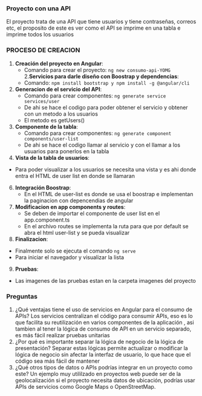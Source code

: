 ### Proyecto con una API
El proyecto trata de una API que tiene usuarios y tiene contraseñas, correos etc, el proposito de este es ver como el API se imprime en una tabla e imprime todos los usuarios 

### PROCESO DE CREACION
1. **Creación del proyecto en Angular**: 
   - Comando para crear el proyecto: `ng new consumo-api-YOMG`
2.**Servicios para darle diseño con Boostrap y dependencias**:
   - Comando: `npm install bootstrap y npm install -g @angular/cli`
3. **Generacion de el servicio del API**: 
   - Comando para crear componentes: `ng generate service services/user`
   - De ahi se hace el codigo para poder obtener el servicio y obtener con un metodo a los usuarios
   - El metodo es getUsers()
4. **Componente de la tabla**:
   - Comando para crear componentes: `ng generate component components/user-list`
   - De ahi se hace el codigo llamar al servicio y con el llamar a los usuarios para ponerlos en la      tabla
5. **Vista de la tabla de usuarios**:
  - Para poder visualizar a los usuarios se necesita una vista y es ahi donde entra el HTML de user list en donde se llamaran 
6. **Integración Boostrap**:
   - En el HTML de user-list es donde se usa el boostrap e implementan la paginacion con depencendias de angular 
7. **Modificacion en app components y routes**:  
   - Se deben de importar el componente de user list en el app.component.ts
   - En el archivo routes se implementa la ruta para que por default se abra el html user-list y se pueda visualizar
8. **Finalizacion**:  
  - Finalmente solo se ejecuta el comando `ng serve`
  - Para iniciar el navegador y visualizar la lista
9. **Pruebas**:  
  - Las imagenes de las pruebas estan en la carpeta imagenes del proyecto
### Preguntas
1. ¿Qué ventajas tiene el uso de servicios en Angular para el consumo de APIs?
Los servicios centralizan el código para consumir APIs, eso es lo que facilita su reutilización en varios componentes de la aplicación , asi tambien al tener la lógica de consumo de API en un servicio separado, es más fácil realizar pruebas unitarias
2. ¿Por qué es importante separar la lógica de negocio de la lógica de presentación?
Separar estas lógicas permite actualizar o modificar la lógica de negocio sin afectar la interfaz de usuario, lo que hace que el código sea más fácil de mantener
3. ¿Qué otros tipos de datos o APIs podrías integrar en un proyecto como este?
Un ejemplo muy utililzado en proyectos web puede ser de la geolocalización si el proyecto necesita datos de ubicación, podrías usar APIs de servicios como Google Maps o OpenStreetMap.

